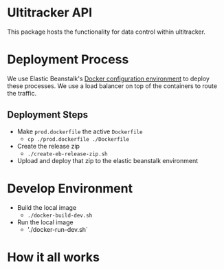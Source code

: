 # Ultitracker API
This package hosts the functionality for data control within ultitracker. 

# Deployment Process
We use Elastic Beanstalk's [Docker configuration environment](https://docs.aws.amazon.com/elasticbeanstalk/latest/dg/single-container-docker-configuration.html) to deploy these processes. We use a load balancer on top of the containers to route the traffic.

## Deployment Steps
* Make `prod.dockerfile` the active `Dockerfile`
    * `cp ./prod.dockerfile ./Dockerfile`
* Create the release zip
    * `./create-eb-release-zip.sh`
* Upload and deploy that zip to the elastic beanstalk environment

# Develop Environment
* Build the local image
    * `./docker-build-dev.sh`
* Run the local image
    * './docker-run-dev.sh`

# How it all works

